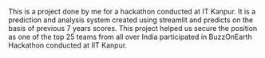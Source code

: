 This is a project done by me for a hackathon conducted at IT Kanpur. It is a prediction and analysis system created using streamlit and predicts on the basis of previous 7 years scores.
This project helped us secure the position as one of the top 25 teams from all over India participated in BuzzOnEarth Hackathon conducted at IIT Kanpur.
